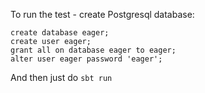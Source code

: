 To run the test - create Postgresql database:

``` postgresql
create database eager;
create user eager;
grant all on database eager to eager;
alter user eager password 'eager';
```

And then just do `sbt run`
